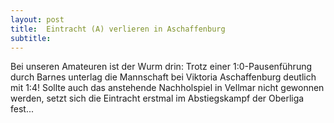 ```yaml
---
layout: post
title:  Eintracht (A) verlieren in Aschaffenburg
subtitle:  
---
```


Bei unseren Amateuren ist der Wurm drin: Trotz einer 1:0-Pausenführung durch Barnes unterlag die Mannschaft bei Viktoria Aschaffenburg deutlich mit 1:4! Sollte auch das anstehende Nachholspiel in Vellmar nicht gewonnen werden, setzt sich die Eintracht erstmal im Abstiegskampf der Oberliga fest...


